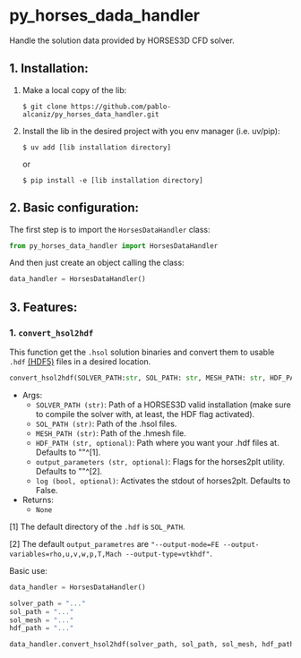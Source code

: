 # py_horses_dada_handler
Handle the solution data provided by HORSES3D CFD solver. 

## 1. Installation:

1. Make a local copy of the lib:

    ```$ git clone https://github.com/pablo-alcaniz/py_horses_data_handler.git ```
2. Install the lib in the desired project with you env manager (i.e. uv/pip):

    ```$ uv add [lib installation directory]```
    
    or

    ```$ pip install -e [lib installation directory]```

## 2. Basic configuration:
The first step is to import the ```HorsesDataHandler``` class:

``` python
from py_horses_data_handler import HorsesDataHandler
```
And then just create an object calling the class: 

``` python
data_handler = HorsesDataHandler()
``` 

## 3. Features:

### 1. ```convert_hsol2hdf```
This function get the ```.hsol``` solution binaries and convert them to usable ```.hdf``` [(HDF5)](https://www.hdfgroup.org/solutions/hdf5/) files in a desired location. 

``` python
convert_hsol2hdf(SOLVER_PATH:str, SOL_PATH: str, MESH_PATH: str, HDF_PATH:str = "", output_parameters:str = "", log:bool = False) -> None
```
- Args:
    - ```SOLVER_PATH (str)```: Path of a HORSES3D valid installation (make sure to compile the solver with, at least, the HDF flag activated).
    - ```SOL_PATH (str)```: Path of the .hsol files.
    - ```MESH_PATH (str)```: Path of the .hmesh file.
    - ```HDF_PATH (str, optional)```: Path where you want your .hdf files at. Defaults to ""^[1].
    - ```output_parameters (str, optional)```: Flags for the horses2plt utility. Defaults to ""^[2].
    - ```log (bool, optional)```: Activates the stdout of horses2plt. Defaults to False.
- Returns:
    - ```None```

[1] The default directory of the ```.hdf``` is ```SOL_PATH```.

[2] The default ```output_parametres``` are ```"--output-mode=FE --output-variables=rho,u,v,w,p,T,Mach --output-type=vtkhdf"```.

Basic use:
```python
data_handler = HorsesDataHandler()

solver_path = "..."
sol_path = "..."
sol_mesh = "..."
hdf_path = "..."

data_handler.convert_hsol2hdf(solver_path, sol_path, sol_mesh, hdf_path)
```